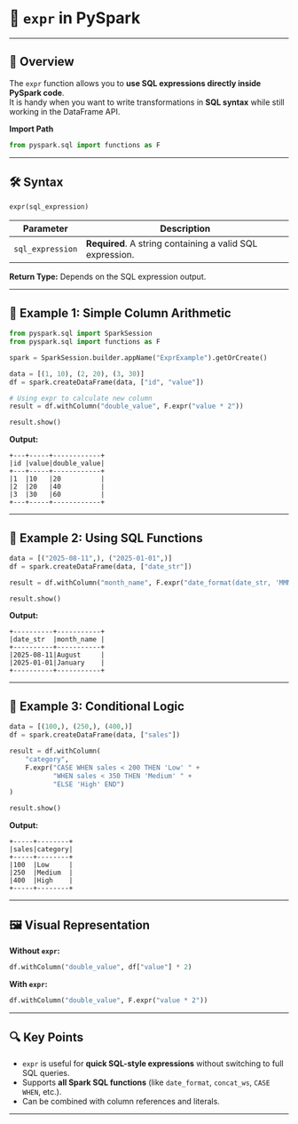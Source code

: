 # 🧮 `expr` in PySpark

---

## 📝 Overview
The `expr` function allows you to **use SQL expressions directly inside PySpark code**.  
It is handy when you want to write transformations in **SQL syntax** while still working in the DataFrame API.

**Import Path**
```python
from pyspark.sql import functions as F
````

---

## 🛠 Syntax

```python
expr(sql_expression)
```

| Parameter        | Description                                               |
| ---------------- | --------------------------------------------------------- |
| `sql_expression` | **Required**. A string containing a valid SQL expression. |

**Return Type:**
Depends on the SQL expression output.

---

## 🎯 Example 1: Simple Column Arithmetic

```python
from pyspark.sql import SparkSession
from pyspark.sql import functions as F

spark = SparkSession.builder.appName("ExprExample").getOrCreate()

data = [(1, 10), (2, 20), (3, 30)]
df = spark.createDataFrame(data, ["id", "value"])

# Using expr to calculate new column
result = df.withColumn("double_value", F.expr("value * 2"))

result.show()
```

**Output:**

```
+---+-----+------------+
|id |value|double_value|
+---+-----+------------+
|1  |10   |20          |
|2  |20   |40          |
|3  |30   |60          |
+---+-----+------------+
```

---

## 🎯 Example 2: Using SQL Functions

```python
data = [("2025-08-11",), ("2025-01-01",)]
df = spark.createDataFrame(data, ["date_str"])

result = df.withColumn("month_name", F.expr("date_format(date_str, 'MMMM')"))

result.show()
```

**Output:**

```
+----------+-----------+
|date_str  |month_name |
+----------+-----------+
|2025-08-11|August     |
|2025-01-01|January    |
+----------+-----------+
```

---

## 🎯 Example 3: Conditional Logic

```python
data = [(100,), (250,), (400,)]
df = spark.createDataFrame(data, ["sales"])

result = df.withColumn(
    "category",
    F.expr("CASE WHEN sales < 200 THEN 'Low' " +
           "WHEN sales < 350 THEN 'Medium' " +
           "ELSE 'High' END")
)

result.show()
```

**Output:**

```
+-----+--------+
|sales|category|
+-----+--------+
|100  |Low     |
|250  |Medium  |
|400  |High    |
+-----+--------+
```

---

## 🖼 Visual Representation

**Without `expr`:**

```python
df.withColumn("double_value", df["value"] * 2)
```

**With `expr`:**

```python
df.withColumn("double_value", F.expr("value * 2"))
```

---

## 🔍 Key Points

* `expr` is useful for **quick SQL-style expressions** without switching to full SQL queries.
* Supports **all Spark SQL functions** (like `date_format`, `concat_ws`, `CASE WHEN`, etc.).
* Can be combined with column references and literals.

---

